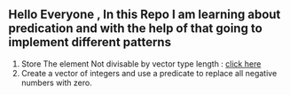 ## Hello Everyone , In this Repo I am learning about predication and with the help of that going to implement different patterns
1. Store The element Not divisable by vector type length : [click here](./load_and_store.cpp)
1. Create a vector of integers and use a predicate to replace all negative numbers with zero.

